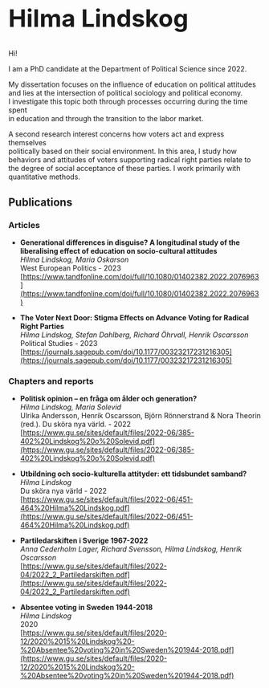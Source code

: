 <h1 style="font-size: 48px; font-weight: bold;">Hilma Lindskog</h1>

Hi!

I am a PhD candidate at the Department of Political Science since 2022.

My dissertation focuses on the influence of education on political attitudes  
and lies at the intersection of political sociology and political economy.  
I investigate this topic both through processes occurring during the time spent  
in education and through the transition to the labor market.

A second research interest concerns how voters act and express themselves  
politically based on their social environment. In this area, I study how  
behaviors and attitudes of voters supporting radical right parties relate to  
the degree of social acceptance of these parties. I work primarily with  
quantitative methods.

## Publications

### Articles
- **Generational differences in disguise? A longitudinal study of the liberalising effect of education on socio-cultural attitudes**  
  _Hilma Lindskog, Maria Oskarson_  
  West European Politics - 2023  
  [https://www.tandfonline.com/doi/full/10.1080/01402382.2022.2076963](https://www.tandfonline.com/doi/full/10.1080/01402382.2022.2076963)

- **The Voter Next Door: Stigma Effects on Advance Voting for Radical Right Parties**  
  _Hilma Lindskog, Stefan Dahlberg, Richard Öhrvall, Henrik Oscarsson_  
  Political Studies - 2023  
  [https://journals.sagepub.com/doi/10.1177/00323217231216305](https://journals.sagepub.com/doi/10.1177/00323217231216305)

### Chapters and reports
- **Politisk opinion – en fråga om ålder och generation?**  
  _Hilma Lindskog, Maria Solevid_  
  Ulrika Andersson, Henrik Oscarsson, Björn Rönnerstrand & Nora Theorin (red.). Du sköra nya värld. - 2022  
  [https://www.gu.se/sites/default/files/2022-06/385-402%20Lindskog%20o%20Solevid.pdf](https://www.gu.se/sites/default/files/2022-06/385-402%20Lindskog%20o%20Solevid.pdf)

- **Utbildning och socio-kulturella attityder: ett tidsbundet samband?**  
  _Hilma Lindskog_  
  Du sköra nya värld - 2022  
  [https://www.gu.se/sites/default/files/2022-06/451-464%20Hilma%20Lindskog.pdf](https://www.gu.se/sites/default/files/2022-06/451-464%20Hilma%20Lindskog.pdf)

- **Partiledarskiften i Sverige 1967-2022**  
  _Anna Cederholm Lager, Richard Svensson, Hilma Lindskog, Henrik Oscarsson_  
  [https://www.gu.se/sites/default/files/2022-04/2022_2_Partiledarskiften.pdf](https://www.gu.se/sites/default/files/2022-04/2022_2_Partiledarskiften.pdf)

- **Absentee voting in Sweden 1944-2018**  
  _Hilma Lindskog_  
  2020  
  [https://www.gu.se/sites/default/files/2020-12/2020%2015%20Lindskog%20-%20Absentee%20voting%20in%20Sweden%201944-2018.pdf](https://www.gu.se/sites/default/files/2020-12/2020%2015%20Lindskog%20-%20Absentee%20voting%20in%20Sweden%201944-2018.pdf)
